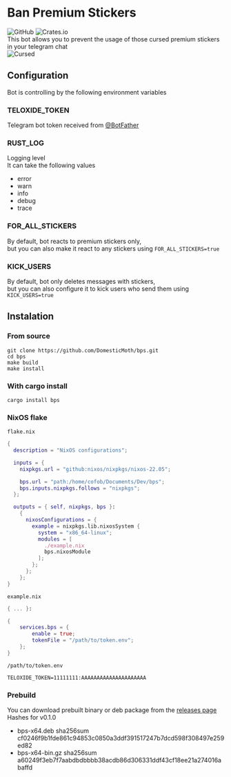 # Ban Premium Stickers
![GitHub](https://img.shields.io/github/license/DomesticMoth/bps)
![Crates.io](https://img.shields.io/crates/v/bps)  
This bot allows you to prevent the usage of those cursed premium stickers in your telegram chat  
![Cursed](https://i.imgur.com/CRCg3rD.png)
## Configuration
Bot is controlling by the following environment variables  
### TELOXIDE_TOKEN
Telegram bot token received from [@BotFather](https://t.me/BotFather)
### RUST_LOG
Logging level  
It can take the following values
+ error
+ warn
+ info
+ debug
+ trace
### FOR_ALL_STICKERS
By default, bot reacts to premium stickers only,  
but you can also make it react to any stickers using `FOR_ALL_STICKERS=true`
### KICK_USERS
By default, bot only deletes messages with stickers,  
but you can also configure it to kick users who send them using `KICK_USERS=true`
## Instalation
### From source
```
git clone https://github.com/DomesticMoth/bps.git
cd bps
make build
make install
```
### With cargo install
```
cargo install bps
```
### NixOS flake
`flake.nix`
```nix
{
  description = "NixOS configurations";

  inputs = {
    nixpkgs.url = "github:nixos/nixpkgs/nixos-22.05";

    bps.url = "path:/home/cofob/Documents/Dev/bps";
    bps.inputs.nixpkgs.follows = "nixpkgs";
  };

  outputs = { self, nixpkgs, bps }:
    {
      nixosConfigurations = {
        example = nixpkgs.lib.nixosSystem {
          system = "x86_64-linux";
          modules = [
            ./example.nix
            bps.nixosModule
          ];
        };
      };
    };
}
```

`example.nix`
```nix
{ ... }:

{
    services.bps = {
        enable = true;
        tokenFile = "/path/to/token.env";
    };
}
```

`/path/to/token.env`
```
TELOXIDE_TOKEN=11111111:AAAAAAAAAAAAAAAAAAAAA
```
### Prebuild
You can download prebuilt binary or deb package from the [releases page](https://github.com/DomesticMoth/bps/releases/tag/v0.1.0)  
Hashes for v0.1.0  
+ bps-x64.deb sha256sum cf0246f9b1fde861c94853c0850a3ddf391517247b7dcd598f308497e259ed82
+ bps-x64-bin.gz sha256sum a60249f3eb7f7aabdbdbbbb38acdb86d306331ddf43cf18ee21a274016abaffd
